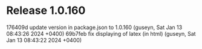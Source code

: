 # Release 1.0.160

176409d update version in package.json to 1.0.160 (guseyn, Sat Jan 13 08:43:26 2024 +0400)
69b7feb fix displaying of latex (in html) (guseyn, Sat Jan 13 08:43:22 2024 +0400)
